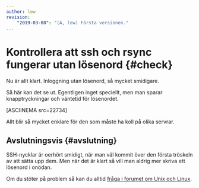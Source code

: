 ```yaml
---
author: lew
revision:
    "2019-03-08": "(A, lew) Första versionen."
...
```

Kontrollera att ssh och rsync fungerar utan lösenord {#check}
=======================

Nu är allt klart. Inloggning utan lösenord, så mycket smidigare.

Så här kan det se ut. Egentligen inget speciellt, men man sparar knapptryckningar och väntetid för lösenordet.

[ASCIINEMA src=22734]

Allt blir så mycket enklare för den som måste ha koll på olika servrar.



Avslutningsvis {#avslutning}
--------------------------------------

SSH-nycklar är oerhört smidigt, när man väl kommit över den första tröskeln av att sätta upp dem. Men när det är klart så vill man aldrig mer skriva ett lösenord i onödan.

Om du stöter på problem så kan du alltid [fråga i forumet om Unix och Linux](forum/viewforum.php?f=49).
